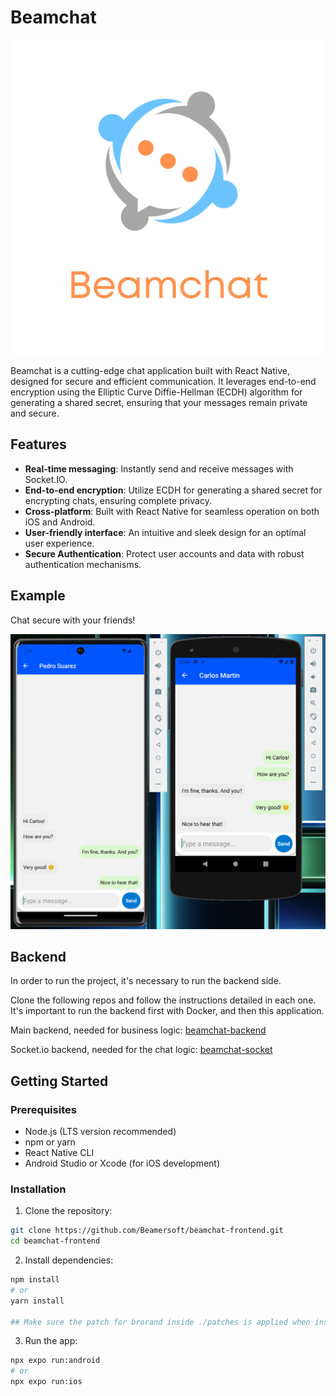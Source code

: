 # Beamchat

![Beamchat logo](./assets/readmeLogo.png)

Beamchat is a cutting-edge chat application built with React Native, designed for secure and efficient communication. It leverages end-to-end encryption using the Elliptic Curve Diffie-Hellman (ECDH) algorithm for generating a shared secret, ensuring that your messages remain private and secure.

## Features

- **Real-time messaging**: Instantly send and receive messages with Socket.IO.
- **End-to-end encryption**: Utilize ECDH for generating a shared secret for encrypting chats, ensuring complete privacy.
- **Cross-platform**: Built with React Native for seamless operation on both iOS and Android.
- **User-friendly interface**: An intuitive and sleek design for an optimal user experience.
- **Secure Authentication**: Protect user accounts and data with robust authentication mechanisms.

## Example

Chat secure with your friends!

![chat](./assets/chat.png)

## Backend

In order to run the project, it's necessary to run the backend side.

Clone the following repos and follow the instructions detailed in each one. It's important to run the backend first with Docker, and then this application.

Main backend, needed for business logic: [beamchat-backend](https://github.com/Beamersoft/beamchat-backend)

Socket.io backend, needed for the chat logic: [beamchat-socket](https://github.com/Beamersoft/beamchat-socket)

## Getting Started

### Prerequisites

- Node.js (LTS version recommended)
- npm or yarn
- React Native CLI
- Android Studio or Xcode (for iOS development)

### Installation

1. Clone the repository:

```bash
git clone https://github.com/Beamersoft/beamchat-frontend.git
cd beamchat-frontend
```

2. Install dependencies:

```bash
npm install
# or
yarn install

## Make sure the patch for brorand inside ./patches is applied when installing modules.
```

3. Run the app:

```bash
npx expo run:android
# or
npx expo run:ios
```